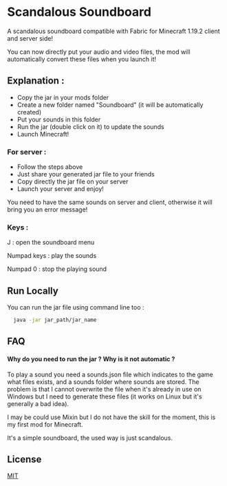 
# Scandalous Soundboard

A scandalous soundboard compatible with Fabric for Minecraft 1.19.2 client and server side!

You can now directly put your audio and video files, the mod will automatically convert these files when you launch it!

## Explanation :

- Copy the jar in your mods folder
- Create a new folder named "Soundboard" (it will be automatically created)
- Put your sounds in this folder
- Run the jar (double click on it) to update the sounds
- Launch Minecraft!

### For server :

- Follow the steps above
- Just share your generated jar file to your friends
- Copy directly the jar file on your server
- Launch your server and enjoy!

You need to have the same sounds on server and client, otherwise it will bring you an error message!

### Keys : 

J : open the soundboard menu

Numpad keys : play the sounds

Numpad 0 : stop the playing sound

## Run Locally

You can run the jar file using command line too :

```bash
  java -jar jar_path/jar_name
```
## FAQ

#### Why do you need to run the jar ? Why is it not automatic ?

To play a sound you need a sounds.json file which indicates to the game what 
files exists, and a sounds folder where sounds are stored. 
The problem is that I cannot overwrite the file when it's already in use on Windows but I need
to generate these files (it works on Linux but it's generally a bad idea).

I may be could use Mixin but I do not have the skill for the moment, this is 
my first mod for Minecraft.

It's a simple soundboard, the used way is just scandalous.

## License

[MIT](https://choosealicense.com/licenses/mit/)
